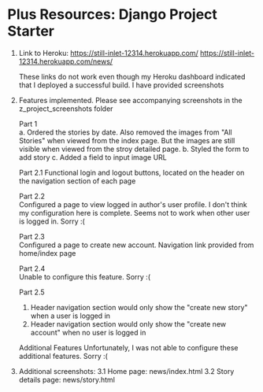 # Plus Resources: Django Project Starter

<!-- Starter code for the Plus Django project. -->


1. Link to Heroku:
    https://still-inlet-12314.herokuapp.com/
    https://still-inlet-12314.herokuapp.com/news/

    These links do not work even though my Heroku dashboard indicated that I deployed a successful build. I have provided screenshots 

2. Features implemented. Please see accompanying screenshots in the z_project_screenshots folder

    Part 1          
    a. Ordered the stories by date. Also removed the images from "All Stories" when viewed from the index page. But the images are still visible when viewed from the stroy detailed page.
    b. Styled the form to add story
    c. Added a field to input image URL

    Part 2.1
    Functional login and logout buttons, located on the header on the navigation section of each page
    
    Part 2.2         
    Configured a page to view logged in author's user profile. 
    I don't think my configuration here is complete. Seems not to work when other user is logged in. Sorry :(
    
    Part 2.3         
    Configured a page to create new account. Navigation link provided from home/index page
   
    Part 2.4          
    Unable to configure this feature. Sorry :(
    
    Part 2.5       
    1. Header navigation section would only show the "create new story" when a user is logged in
    2. Header navigation section would only show the "create new account" when no user is logged in

    Additional Features
    Unfortunately, I was not able to configure these additional features. Sorry :(

3. Additional screenshots:
    3.1 Home page: news/index.html
    3.2 Story details page: news/story.html







